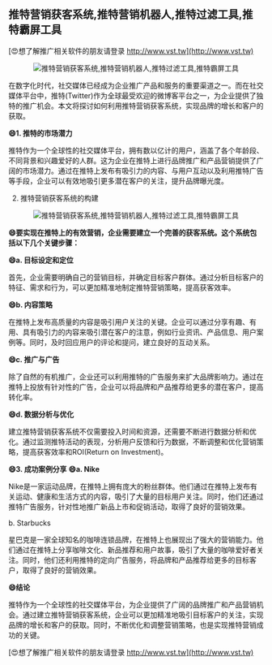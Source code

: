## **推特营销获客系统,推特营销机器人,推特过滤工具,推特霸屏工具**

[😍想了解推广相关软件的朋友请登录 http://www.vst.tw](http://www.vst.tw)

 <center><img src="https://vst.tw/MP4/tuiguang/png/5.png" alt="推特营销获客系统,推特营销机器人,推特过滤工具,推特霸屏工具"></center>

在数字化时代，社交媒体已经成为企业推广产品和服务的重要渠道之一。而在社交媒体平台中，推特(Twitter)作为全球最受欢迎的微博客平台之一，为企业提供了独特的推广机会。本文将探讨如何利用推特营销获客系统，实现品牌的增长和客户的获取。

**😄1. 推特的市场潜力**

推特作为一个全球性的社交媒体平台，拥有数以亿计的用户，涵盖了各个年龄段、不同背景和兴趣爱好的人群。这为企业在推特上进行品牌推广和产品营销提供了广阔的市场潜力。通过在推特上发布有吸引力的内容、与用户互动以及利用推特广告等手段，企业可以有效地吸引更多潜在客户的关注，提升品牌曝光度。

2. 推特营销获客系统的构建

 <center><img src="https://vst.tw/MP4/tuiguang/png/2.png" alt="推特营销获客系统,推特营销机器人,推特过滤工具,推特霸屏工具"></center>

**😄要实现在推特上的有效营销，企业需要建立一个完善的获客系统。这个系统包括以下几个关键步骤：**

**😄a. 目标设定和定位**

首先，企业需要明确自己的营销目标，并确定目标客户群体。通过分析目标客户的特征、需求和行为，可以更加精准地制定推特营销策略，提高获客效率。

**😄b. 内容策略**

在推特上发布高质量的内容是吸引用户关注的关键。企业可以通过分享有趣、有用、具有吸引力的内容来吸引潜在客户的注意，例如行业资讯、产品信息、用户案例等。同时，及时回应用户的评论和提问，建立良好的互动关系。

**😄c. 推广与广告**

除了自然的有机推广，企业还可以利用推特的广告服务来扩大品牌影响力。通过在推特上投放有针对性的广告，企业可以将品牌和产品推荐给更多的潜在客户，提高转化率。

**😄d. 数据分析与优化**

建立推特营销获客系统不仅需要投入时间和资源，还需要不断进行数据分析和优化。通过监测推特活动的表现，分析用户反馈和行为数据，不断调整和优化营销策略，提高获客效率和ROI(Return on Investment)。

**😄3. 成功案例分享**
**😄a. Nike**

Nike是一家运动品牌，在推特上拥有庞大的粉丝群体。他们通过在推特上发布有关运动、健康和生活方式的内容，吸引了大量的目标用户关注。同时，他们还通过推特广告服务，针对性地推广新品上市和促销活动，取得了良好的营销效果。

b. Starbucks

星巴克是一家全球知名的咖啡连锁品牌，在推特上也展现出了强大的营销能力。他们通过在推特上分享咖啡文化、新品推荐和用户故事，吸引了大量的咖啡爱好者关注。同时，他们还利用推特的定向广告服务，将品牌和产品推荐给更多的目标客户，取得了良好的营销效果。

**😄结论**

推特作为一个全球性的社交媒体平台，为企业提供了广阔的品牌推广和产品营销机会。通过建立推特营销获客系统，企业可以更加精准地吸引目标客户的关注，实现品牌的增长和客户的获取。同时，不断优化和调整营销策略，也是实现推特营销成功的关键。

[😍想了解推广相关软件的朋友请登录 http://www.vst.tw](http://www.vst.tw)



